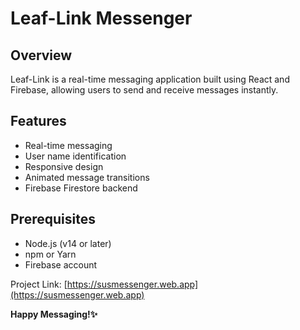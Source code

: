 # Leaf-Link Messenger 

## Overview
Leaf-Link is a real-time messaging application built using React and Firebase, allowing users to send and receive messages instantly.

## Features
- Real-time messaging
- User name identification
- Responsive design
- Animated message transitions
- Firebase Firestore backend

## Prerequisites
- Node.js (v14 or later)
- npm or Yarn
- Firebase account

Project Link: [https://susmessenger.web.app](https://susmessenger.web.app)

**Happy Messaging!✨**
